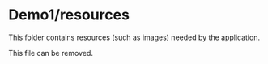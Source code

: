# Demo1/resources

This folder contains resources (such as images) needed by the application. 

This file can be removed.
